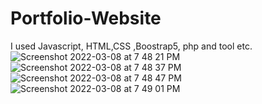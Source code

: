 # Portfolio-Website
 I used Javascript, HTML,CSS ,Boostrap5, php and tool etc.
![Screenshot 2022-03-08 at 7 48 21 PM](https://user-images.githubusercontent.com/54598380/157256089-4918e7f9-4d38-411d-ba88-ec4a1a898d80.png)
![Screenshot 2022-03-08 at 7 48 37 PM](https://user-images.githubusercontent.com/54598380/157256097-76bf239b-4c97-4371-b5c9-8c70f79fe379.png)
![Screenshot 2022-03-08 at 7 48 47 PM](https://user-images.githubusercontent.com/54598380/157256099-4b5abbcd-2e07-4f86-bd27-f498d55cdb58.png)
![Screenshot 2022-03-08 at 7 49 01 PM](https://user-images.githubusercontent.com/54598380/157256108-9b2cd922-f335-487e-aac7-11ab2ebf966d.png)

